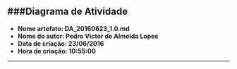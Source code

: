 ###Diagrama de Atividade
-----
* **Nome artefato: DA_20160623_1.0.md**
* **Nome do autor: Pedro Victor de Almeida Lopes**
* **Data de criação: 23/06/2016**
* **Hora de criação: 10:55:00**

------